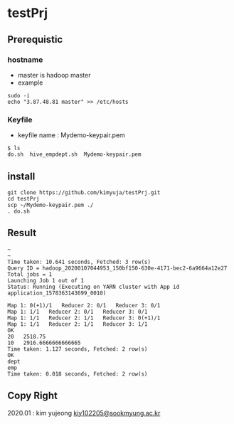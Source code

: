 # testPrj
## Prerequistic
### hostname
* master is hadoop master
* example
```
sudo -i 
echo "3.87.48.81 master" >> /etc/hosts
```

### Keyfile
* keyfile name : Mydemo-keypair.pem
```
$ ls 
do.sh  hive_empdept.sh  Mydemo-keypair.pem
```

## install
```
git clone https://github.com/kimyuja/testPrj.git
cd testPrj
scp ~/Mydemo-keypair.pem ./
. do.sh
```

## Result
```
~
~
Time taken: 10.641 seconds, Fetched: 3 row(s)
Query ID = hadoop_20200107044953_150bf150-630e-4171-bec2-6a9664a12e27
Total jobs = 1
Launching Job 1 out of 1
Status: Running (Executing on YARN cluster with App id application_1578363143699_0010)

Map 1: 0(+1)/1   Reducer 2: 0/1   Reducer 3: 0/1
Map 1: 1/1   Reducer 2: 0/1   Reducer 3: 0/1
Map 1: 1/1   Reducer 2: 1/1   Reducer 3: 0(+1)/1
Map 1: 1/1   Reducer 2: 1/1   Reducer 3: 1/1
OK
20   2518.75
10   2916.6666666666665
Time taken: 1.127 seconds, Fetched: 2 row(s)
OK
dept
emp
Time taken: 0.018 seconds, Fetched: 2 row(s)
```

## Copy Right
2020.01 : kim yujeong <kiy102205@sookmyung.ac.kr>

